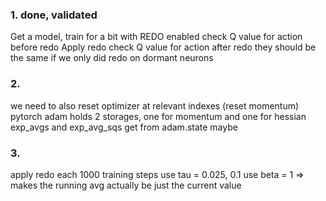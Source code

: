 ### 1. done, validated
Get a model, train for a bit with REDO enabled
check Q value for action before redo
Apply redo
check Q value for action after redo
they should be the same if we only did redo on dormant neurons

### 2.
we need to also reset optimizer at relevant indexes (reset momentum) 
pytorch adam holds 2 storages, one for momentum and one for hessian
exp_avgs and exp_avg_sqs get from adam.state maybe

### 3.
apply redo each 1000 training steps
use tau = 0.025, 0.1
use beta = 1 => makes the running avg actually be just the current value